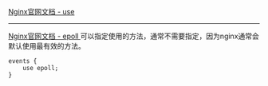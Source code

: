 [Nginx官网文档 - use ](http://nginx.org/en/docs/ngx_core_module.html#use)
*****
[Nginx官网文档 - epoll ](http://nginx.org/en/docs/events.html#epoll)
可以指定使用的方法，通常不需要指定，因为nginx通常会默认使用最有效的方法。
```
events {
    use epoll;
}
```